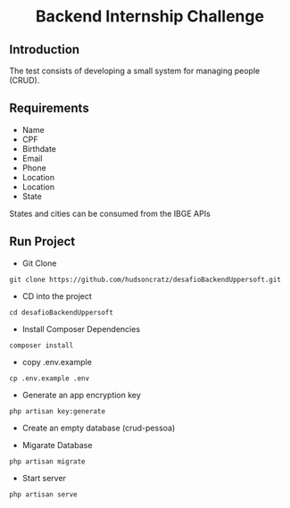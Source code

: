 <h1 align="center">Backend Internship Challenge</h1>

## Introduction

The test consists of developing a small system for managing people (CRUD).

## Requirements

- Name
- CPF
- Birthdate
- Email
- Phone
- Location
- Location
- State

States and cities can be consumed from the IBGE APIs

## Run Project

- Git Clone

```
git clone https://github.com/hudsoncratz/desafioBackendUppersoft.git
```

- CD into the project

```
cd desafioBackendUppersoft
```

- Install Composer Dependencies

```
composer install
```

- copy .env.example

```
cp .env.example .env
```

- Generate an app encryption key

```
php artisan key:generate
```

- Create an empty database (crud-pessoa)

- Migarate Database

```
php artisan migrate
```

- Start server

```
php artisan serve
```
